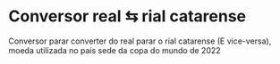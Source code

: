 # Conversor real ⇆ rial catarense
Conversor parar converter do real parar o rial catarense (E vice-versa), moeda utilizada no país sede da copa do mundo de 2022
